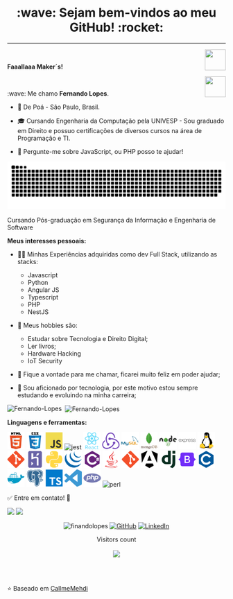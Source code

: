 <h1 align="center"> :wave: Sejam bem-vindos ao meu GitHub! :rocket:</h1>
<hr />
<a href="https://github.com/finandolopes" target="_blank">
  <img align="right" src="https://cdn.iconscout.com/icon/free/png-256/github-108-438008.png" width="48px" height="48px">
</a><br />
<p align="left" > 
  <b>Faaallaaa Maker´s!</b>
</p>
<a href="https://www.linkedin.com/in/fernando-lopes-ba1262a5/" target="_blank">
  <img align="right" src="https://i.ibb.co/Kx2GSrT/linkedin.png" width="48px" height="48px">
</a><br />

<p align="left" >
:wave: Me chamo <b> Fernando Lopes</b>.
</p>

<p align="left" >

* :pushpin: De Poá - São Paulo, Brasil.

* :mortar_board: Cursando Engenharia da Computação pela UNIVESP - Sou graduado em Direito e possuo certificações de diversos cursos na área de Programação e TI.

* :speech_balloon: Pergunte-me sobre JavaScript, ou PHP posso te ajudar!

![Snake animation](https://github.com/EdsonSantana93/EdsonSantana93/blob/output/github-contribution-grid-snake.svg)
</p>
Cursando Pós-graduação em Segurança da Informação e Engenharia de Software
<br/>

**Meus interesses pessoais:**

- 👩‍💻 Minhas Experiências adquiridas como dev Full Stack, utilizando as stacks:
  - Javascript
  - Python
  - Angular JS
  - Typescript
  - PHP
  - NestJS
  
  
- 👾 Meus hobbies são: 
  - Estudar sobre Tecnologia e Direito Digital;
  - Ler livros;
  - Hardware Hacking  
  - IoT Security  
- 💬 Fique a vontade para me chamar, ficarei muito feliz em poder ajudar;

- 💼 Sou aficionado por tecnologia, por este motivo estou sempre estudando e evoluindo na minha carreira;
  
<p>
  <img align="left" src="https://github-readme-stats.vercel.app/api/top-langs/?username=finandolopes&layout=compact&theme=graywhite&title_color=268bd2" alt="Fernando-Lopes" />
</p>
<p>&nbsp;
  <img align="center" src="https://github-readme-stats.vercel.app/api?username=finandolopes&count_private=true&show_icons=true&theme=graywhite&icon_color=268bd2&title_color=268bd2" alt="Fernando-Lopes" />
</p>

**Linguagens e ferramentas:**  

<p align="left">
<img src="https://raw.githubusercontent.com/devicons/devicon/master/icons/html5/html5-original-wordmark.svg" alt="html5" width="40" height="40"/> 
<img src="https://raw.githubusercontent.com/devicons/devicon/master/icons/css3/css3-original-wordmark.svg" alt="css3" width="40" height="40"/> 
<img src="https://raw.githubusercontent.com/devicons/devicon/master/icons/javascript/javascript-original.svg" alt="javascript" width="40" height="40"/> 
<img src="https://www.learnstorybook.com/intro-to-storybook/logo-jest.png" alt="jest" width="40" height="40" />
<img src="https://raw.githubusercontent.com/devicons/devicon/master/icons/react/react-original-wordmark.svg" alt="react" width="40" height="40"/> 
<img src="https://raw.githubusercontent.com/devicons/devicon/master/icons/redux/redux-original.svg" alt="redux" width="40" height="40"/> 
<img src="https://raw.githubusercontent.com/devicons/devicon/master/icons/mysql/mysql-original-wordmark.svg" alt="mysql" width="40" height="40"/> 
<img src="https://raw.githubusercontent.com/devicons/devicon/master/icons/mongodb/mongodb-original-wordmark.svg" alt="mongodb" width="40" height="40"/> 
<img src="https://raw.githubusercontent.com/devicons/devicon/master/icons/nodejs/nodejs-original-wordmark.svg" alt="nodejs" width="40" height="40"/> 
<img src="https://raw.githubusercontent.com/devicons/devicon/master/icons/express/express-original-wordmark.svg" alt="express" width="40" height="40"/> 
<img src="https://raw.githubusercontent.com/devicons/devicon/master/icons/linux/linux-original.svg" alt="linux" width="40" height="40" />
<img src="https://raw.githubusercontent.com/devicons/devicon/master/icons/git/git-original.svg" alt="git" width="40" height="40"/> 
<img src="https://raw.githubusercontent.com/devicons/devicon/master/icons/heroku/heroku-plain.svg" alt="heroku" width="40" height="40" />
<img src="https://raw.githubusercontent.com/devicons/devicon/master/icons/python/python-plain.svg" alt="Python" width="40" height="40" />
<img src="https://raw.githubusercontent.com/devicons/devicon/master/icons/jquery/jquery-plain.svg" alt="Jquery" width="40" height="40" />
<img src="https://raw.githubusercontent.com/devicons/devicon/master/icons/csharp/csharp-plain.svg" alt="PHP" width="40" height="40" />
<img src="https://raw.githubusercontent.com/devicons/devicon/master/icons/java/java-plain.svg" alt="PHP" width="40" height="40" />
<img src="https://raw.githubusercontent.com/devicons/devicon/master/icons/git/git-plain.svg" alt="PHP" width="40" height="40" />
<img src="https://raw.githubusercontent.com/devicons/devicon/master/icons/angular/angular-plain.svg" alt="PHP" width="40" height="40" />
<img src="https://raw.githubusercontent.com/devicons/devicon/master/icons/django/django-plain.svg" alt="Django" width="40" height="40" />
<img src="https://raw.githubusercontent.com/devicons/devicon/master/icons/bootstrap/bootstrap-plain.svg" alt="Bootstrap" width="40" height="40" />
<img src="https://raw.githubusercontent.com/devicons/devicon/master/icons/c/c-plain.svg" alt="C" width="40" height="40" />
<img src="https://raw.githubusercontent.com/devicons/devicon/master/icons/docker/docker-plain.svg" alt="Docker" width="40" height="40" />
<img src="https://raw.githubusercontent.com/devicons/devicon/master/icons/postgresql/postgresql-plain.svg" alt="postgresql" width="40" height="40" />
<img src="https://raw.githubusercontent.com/devicons/devicon/master/icons/typescript/typescript-plain.svg" alt="typescript" width="40" height="40" />
<img src="https://raw.githubusercontent.com/devicons/devicon/master/icons/vscode/vscode-plain.svg" alt="typescript" width="40" height="40" />
<img src="https://raw.githubusercontent.com/devicons/devicon/master/icons/php/php-plain.svg" alt="PHP" width="40" height="40" />
<img src="https://github.com/dnmfarrell/Perl-Icons/blob/master/Icons/Perl_Onion_Color.svg" alt="perl" width="40" height="40" />
</p>

:white_check_mark: Entre em contato! :speech_balloon:

<div> 
  
  <a href="https://instagram.com/finandolopes.chmod775" target="_blank"><img src="https://img.shields.io/badge/-Instagram-%23E4405F?style=for-the-badge&logo=instagram&logoColor=white"></a>
  <a href = "mailto:fnando0506@gmail.com" target="_blank"><img src="https://img.shields.io/badge/-Gmail-%23333?style=for-the-badge&logo=gmail&logoColor=white"></a>
    </div>
<p align="center">

  <img src="https://komarev.com/ghpvc/?username=finandolopes" alt="finandolopes" />
 <a href="https://github.com/finandolopes"><img src="https://img.shields.io/github/followers/finandolopes.svg?label=GitHub&style=social" alt="GitHub"></a>
 <a href="https://www.linkedin.com/in/fernando-lopes-ba1262a5/"><img src="https://img.shields.io/badge/LinkedIn--_.svg?style=social&logo=linkedin" alt="LinkedIn"></a>
</p>
<p align="center">Visitors count</p>
<p align="center"><img align="center" src="https://profile-counter.glitch.me/finandolopes/count.svg" /></p><br><br>
</p>

⭐️ Baseado em [CallmeMehdi](https://github.com/CallmeMehdi)

